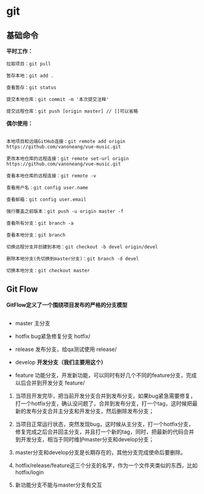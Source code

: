 # git

## 基础命令

**平时工作：**

```
拉取项目：git pull

暂存本地：git add .

查看暂存：git status

提交本地仓库：git commit -m '本次提交注释'

提交远程仓库：git push [origin master] // []可以省略
```

**偶尔使用：**

```shell

本地项目和远端GitHub连接：git remote add origin https://github.com/vanoneang/vue-music.git

更改本地仓库的远程连接：git remote set-url origin https://github.com/vanoneang/vue-music.git

查看本地仓库的远程连接：git remote -v

查看用户名：git config user.name

查看邮箱：git config user.email

强行覆盖之前版本：git push -u origin master -f 

查看所有分支：git branch -a

查看本地分支：git branch

切换远程分支并创建到本地：git checkout -b devel origin/devel

删除本地分支(先切换到master分支)：git branch -d devel

切换本地分支：git checkout master
```

## Git Flow

**GitFlow定义了一个围绕项目发布的严格的分支模型**

<img :src="$withBase('/assets/gitflow.png')" >

- master 主分支

- hotfix bug紧急修复分支 hotfix/

- release 发布分支，给qa测试使用 release/

- develop **开发分支（我们主要用这个）**

- feature 功能分支，开发新功能，可以同时有好几个不同的feature分支，完成以后合并到开发分支 feature/

1. 当项目开发完毕，把当前开发分支合并到发布分支，如果bug紧急需要修复，打一个hotfix分支，确认没问题了，合并到发布分支，打一个tag，这时候把最新的发布分支合并主分支和开发分支，然后删除发布分支；

2. 当项目正常运行状态，突然发现bug，这时候从主分支，打一个hotfix分支，修复完成之后合并回主分支，并且打一个新的tag，同时，把最新的代码合并到开发分支，相当于同时维护master分支和develop分支；

3. master分支和develop分支是长期存在的，其他分支完成使命后要删除。

4. hotfix/release/feature这三个分支的名字，作为一个文件夹类似的东西，比如hotfix/login

5. 新功能分支不能与master分支有交互